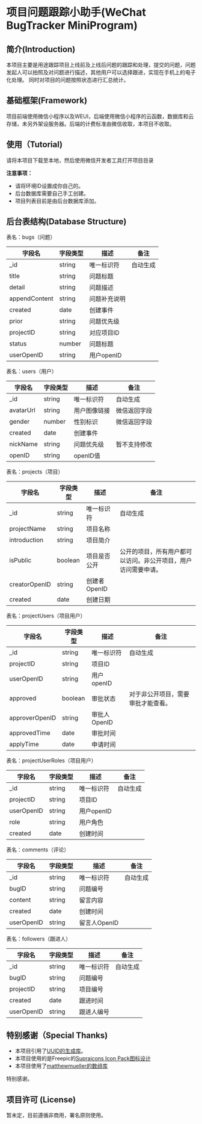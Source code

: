 项目问题跟踪小助手(WeChat BugTracker MiniProgram)
=================
## 简介(Introduction)

本项目主要是用途跟踪项目上线前及上线后问题的跟踪和处理，提交的问题，问题发起人可以拍照及对问题进行描述，其他用户可以选择跟进，实现在手机上的电子化处理。
同时对项目的问题按照状态进行汇总统计。

## 基础框架(Framework)
项目前端使用微信小程序以及WEUI，后端使用微信小程序的云函数，数据库和云存储，未另外架设服务器。后端的计费标准由微信收取，本项目不收取。

## 使用（Tutorial)
请将本项目下载至本地，然后使用微信开发者工具打开项目目录

**注意事项：**
- 请将环境ID设置成你自己的。
- 后台数据库需要自己手工创建。
- 项目列表目前是由后台数据库添加。


## 后台表结构(Database Structure)
表名：bugs（问题）

|  字段名   | 字段类型  | 描述 | 备注 |
|  ----  | ----  | ---  | ---  |
| _id  | string | 唯一标识符 | 自动生成 |
| title  | string | 问题标题  |  |
| detail  | string | 问题描述  |  |
| appendContent  | string | 问题补充说明  |  |
| created  | date | 创建事件  |  |
| prior  | string | 问题优先级  |  |
| projectID  | string | 对应项目ID  |  |
| status  | number | 问题标题  |  |
| userOpenID  | string | 用户openID  |  |

表名：users（用户）

|  字段名   | 字段类型  | 描述 | 备注 |
|  ----  | ----  | ---  | ---  |
| _id  | string | 唯一标识符 | 自动生成 |
| avatarUrl  | string | 用户图像链接  | 微信返回字段 |
| gender  | number | 性别标识  | 微信返回字段 |
| created  | date | 创建事件  |  |
| nickName  | string | 问题优先级  | 暂不支持修改 |
| openID  | string | openID值  |  |

表名：projects（项目）

|  字段名   | 字段类型  | 描述 | 备注 |
|  ----  | ----  | ---  | ---  |
| _id  | string | 唯一标识符 | 自动生成 |
| projectName  | string | 项目名称  |  |
| introduction  | string | 项目简介  |  |
| isPublic  | boolean | 项目是否公开  | 公开的项目，所有用户都可以访问。非公开项目，用户访问需要申请。 |
| creatorOpenID  | string | 创建者OpenID  |  |
| created  | date | 创建日期  |  |

表名：projectUsers（项目用户）

|  字段名   | 字段类型  | 描述 | 备注 |
|  ----  | ----  | ---  | ---  |
| _id  | string | 唯一标识符 | 自动生成 |
| projectID  | string | 项目ID  |  |
| userOpenID  | string | 用户openID  |  |
| approved  | boolean | 审批状态  | 对于非公开项目，需要审批才能查看。 |
| approverOpenID  | string | 审批人OpenID  |  |
| approvedTime  | date | 审批时间  |  |
| applyTime  | date | 申请时间  |  |

表名：projectUserRoles（项目用户）

|  字段名   | 字段类型  | 描述 | 备注 |
|  ----  | ----  | ---  | ---  |
| _id  | string | 唯一标识符 | 自动生成 |
| projectID  | string | 项目ID  |  |
| userOpenID  | string | 用户openID  |  |
| role  | string | 用户角色  |  |
| created  | date | 创建时间  |  |

表名：comments（评论）

|  字段名   | 字段类型  | 描述 | 备注 |
|  ----  | ----  | ---  | ---  |
| _id  | string | 唯一标识符 | 自动生成 |
| bugID  | string | 问题编号  |  |
| content  | string | 留言内容  |  |
| created  | date | 创建时间  |  |
| userOpenID  | string | 留言人OpenID  |  |

表名：followers（跟进人）

|  字段名   | 字段类型  | 描述 | 备注 |
|  ----  | ----  | ---  | ---  |
| _id  | string | 唯一标识符 | 自动生成 |
| bugID  | string | 问题编号  |  |
| projectID  | string | 项目编号  |  |
| created  | date | 跟进时间  |  |
| userOpenID  | string | 跟进人编号  |  |

## 特别感谢（Special Thanks)
- 本项目引用了[UUID的生成库](https://github.com/tangqipeng/uuid-js)。
- 本项目使用的是Freepic的[Supraicons Icon Pack图标设计](https://www.flaticon.com/packs/supraicons)
- 本项目使用了[matthewmueller的数组库](https://github.com/matthewmueller/array)

特别感谢。

## 项目许可 (License)

暂未定，目前遵循非商用，署名原则使用。



